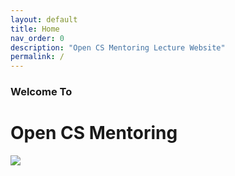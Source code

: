 ```yaml
---
layout: default
title: Home
nav_order: 0
description: "Open CS Mentoring Lecture Website"
permalink: /
---
```


### Welcome To
# Open CS Mentoring
<image src="\assets\images\logo.png"> </image>